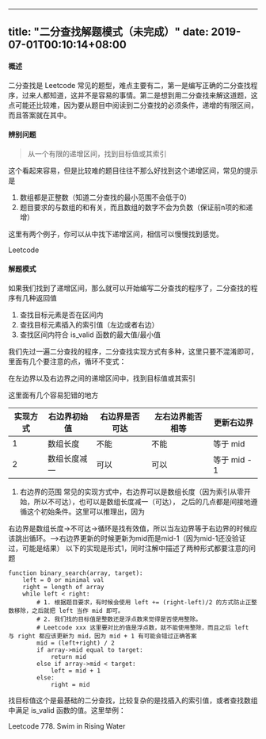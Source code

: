 
---
title: "二分查找解题模式（未完成）"
date: 2019-07-01T00:10:14+08:00
---

#### 概述
二分查找是 Leetcode 常见的题型，难点主要有二，第一是编写正确的二分查找程序，过来人都知道，这并不是容易的事情。第二是想到用二分查找来解这道题，这点可能还比较难，因为要从题目中阅读到二分查找的必须条件，递增的有限区间，而且答案就在其中。

#### 辨别问题
> 从一个有限的递增区间，找到目标值或其索引

这个看起来容易，但是比较难的题目往往不那么好找到这个递增区间，常见的提示是
1. 数组都是正整数（知道二分查找的最小范围不会低于0）
2. 题目要求的与数组的和有关，而且数组的数字不会为负数（保证前n项的和递增）

这里有两个例子，你可以从中找下递增区间，相信可以慢慢找到感觉。

Leetcode

#### 解题模式
如果我们找到了递增区间，那么就可以开始编写二分查找的程序了，二分查找的程序有几种返回值
1. 查找目标元素是否在区间内
2. 查找目标元素插入的索引值（左边或者右边）
3. 查找区间内符合 is_valid 函数的最大值/最小值

我们先过一遍二分查找的程序，二分查找实现方式有多种，这里只要不混淆即可，里面有几个要注意的点，循环不变式：

在左边界以及右边界之间的递增区间中，找到目标值或其索引

这里面有几个容易犯错的地方


实现方式 | 右边界初始值 | 右边界是否可达 |左右边界能否相等 | 更新右边界  |
----     | ---------    | ----------     |-------          | -----       |
1       | 数组长度      | 不能           |不能             | 等于 mid    |
2       | 数组长度减一  | 可以           |可以             | 等于 mid - 1|

1. 右边界的范围
常见的实现方式中，右边界可以是数组长度（因为索引从零开始，所以不可达），也可以是数组长度减一（可达），
之后的几点都是间接地遵循这个初始条件。这里可以推理出，因为

右边界是数组长度->不可达->循环是找有效值，所以当左边界等于右边界的时候应该跳出循环。—>右边界更新的时候更新为mid而是mid-1（因为mid-1还没验证过，可能是结果）
以下的实现是形式1，同时注解中描述了两种形式都要注意的问题

    function binary_search(array, target):
        left = 0 or minimal val
        right = length of array
        while left < right:
            # 1. 根据题目要求，有时候会使用 left += (right-left)/2 的方式防止正整数移除，之后就把 left 当作 mid 即可。
            # 2. 我们找的目标值是整数还是浮点数来觉得是否使用整除。
            # Leetcode xxx 这里要对比的值是浮点数，就不能使用整除，而且之后 left 与 right 都应该更新为 mid，因为 mid + 1 有可能会错过正确答案
            mid = (left+right) / 2
            if array->mid equal to target:
                return mid
            else if array->mid < target:
                left = mid + 1
            else:
                right = mid


找目标值这个是最基础的二分查找，比较复杂的是找插入的索引值，或者查找数组中满足 is_valid 函数的值。这里举例：


Leetcode 778. Swim in Rising Water

